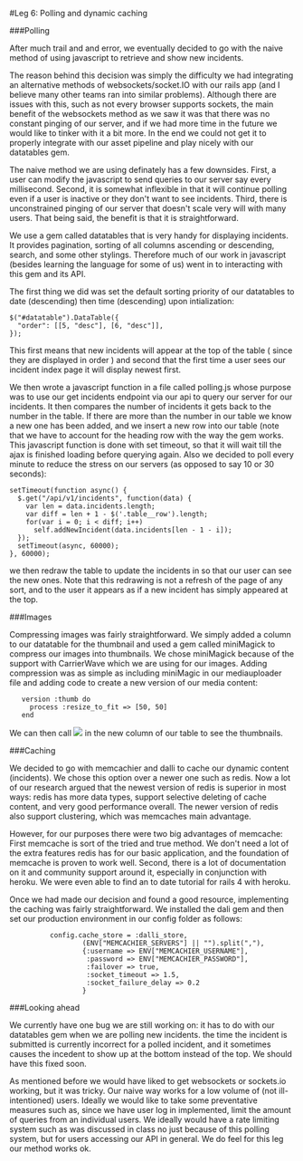 #Leg 6: Polling and dynamic caching


###Polling

After much trail and and error, we eventually decided to go with the naive method of using javascript to retrieve and show new incidents.  

The reason behind this decision was simply the difficulty we had integrating an alternative methods of websockets/socket.IO with our rails app (and I believe many other teams ran into similar problems).  Although there are issues with this, such as not every browser supports sockets, the main benefit of the websockets method as we saw it was that there was no constant pinging of our server, and if we had more time in the future we would like to tinker with it a bit more.  In the end we could not get it to properly integrate with our asset pipeline and play nicely with our datatables gem.  

The naive method we are using definately has a few downsides.  First, a user can modify the javascript to send queries to our server say every millisecond.  Second, it is somewhat inflexible in that it will continue polling even if a user is inactive or they don't want to see incidents.  Third, there is unconstrained pinging of our server that doesn't scale very will with many users.  That being said, the benefit is that it is straightforward. 

We use a gem called datatables that is very handy for displaying incidents.  It provides pagination, sorting of all columns ascending or descending, search, and some other stylings.  Therefore much of our work in javascript (besides learning the language for some of us) went in to interacting with this gem and its API.

The first thing we did was set the default sorting priority of our datatables to date (descending) then time (descending) upon intialization:  

    $("#datatable").DataTable({
      "order": [[5, "desc"], [6, "desc"]],
    });

This first means that new incidents will appear at the top of the table ( since they are displayed in order ) and second that 
the first time a user sees our incident index page it will display newest first. 

We then wrote a javascript function in a file called polling.js whose purpose was to use our get incidents endpoint via our api to query our server for our incidents.  It then compares the number of incidents it gets back to the number in the table.  If there are more than the number in our table we know a new one has been added, and we insert a new row into our table (note that we have to account for the heading row with the way the gem works.  This javascript function is done with set timeout, so that it will wait till the ajax is finished loading before querying again.  Also we decided to poll every minute to reduce the stress on our servers (as opposed to say 10 or 30 seconds):

    setTimeout(function async() {
      $.get("/api/v1/incidents", function(data) {
        var len = data.incidents.length;
        var diff = len + 1 - $('.table__row').length;
        for(var i = 0; i < diff; i++)
          self.addNewIncident(data.incidents[len - 1 - i]);
      });
      setTimeout(async, 60000);
    }, 60000);


we then redraw the table to update the incidents in so that our user can see the new ones.  Note that this redrawing is not a refresh of the page of any sort, and to the user it appears as if a new incident has simply appeared at the top.  

###Images

Compressing images was fairly straightforward.  We simply added a column to our datatable for the thumbnail and used a gem called miniMagick to compress our images into thumbnails.  We chose miniMagick because of the support with CarrierWave which we are using for our images.  Adding compression was as simple as including miniMagic in our mediauploader file and adding code to create a new version of our media content:

       version :thumb do
         process :resize_to_fit => [50, 50]
       end

We can then call <img src="<%= incident.media.thumb.url %>"/> in the new column of our table to see the thumbnails.

###Caching

We decided to go with memcachier and dalli to cache our dynamic content (incidents).  We chose this option over a newer one such as redis.  Now a lot of our research argued that the newest version of redis is superior in most ways: redis has more data types, support selective deleting of cache content, and very good performance overall.  The newer version of redis also support clustering, which was memcaches main advantage.  

However, for our purposes there were two big advantages of memcache: First memcache is sort of the tried and true method.  We don't need a lot of the extra features redis has for our basic application, and the foundation of memcache is proven to work well.  Second, there is a lot of documentation on it and community support around it, especially in conjunction with heroku. We were even able to find an to date tutorial for rails 4 with heroku.  

Once we had made our decision and found a good resource, implementing the caching was fairly straightforward. We installed the dali gem and then set our production environment in our config folder as follows:

              config.cache_store = :dalli_store,
                      (ENV["MEMCACHIER_SERVERS"] || "").split(","),
                      {:username => ENV["MEMCACHIER_USERNAME"],
                       :password => ENV["MEMCACHIER_PASSWORD"],
                       :failover => true,
                       :socket_timeout => 1.5,
                       :socket_failure_delay => 0.2
                      }

###Looking ahead

We currently have one bug we are still working on: it has to do with our datatables gem when we are polling new incidents.  the time the incident is submitted is currently incorrect for a polled incident, and it sometimes causes the incedent to show up at the bottom instead of the top.  We should have this fixed soon.

As mentioned before we would have liked to get websockets or sockets.io working, but it was tricky.  Our naive way works for a low volume of (not ill-intentioned) users.  Ideally we would like to take some preventative measures such as, since we have user log in implemented, limit the amount of queries from an individual users.  We ideally would have a rate limiting system such as was discussed in class no just because of this polling system, but for users accessing our API in general.  We do feel for this leg our method works ok.


